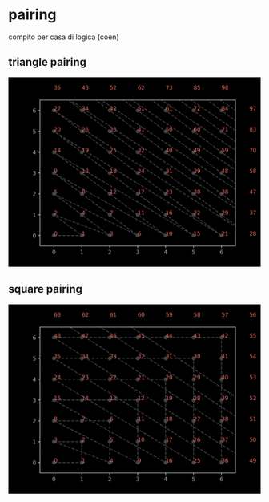 # pairing
 compito per casa di logica (coen)
 
 ## triangle pairing
 ![triangle pairing picture](https://github.com/lucadonnoh/pairing/blob/master/trianglepairing.png?raw=true)

## square pairing
![square pairing picture](https://github.com/lucadonnoh/pairing/blob/master/squarepairing.png?raw=true)
